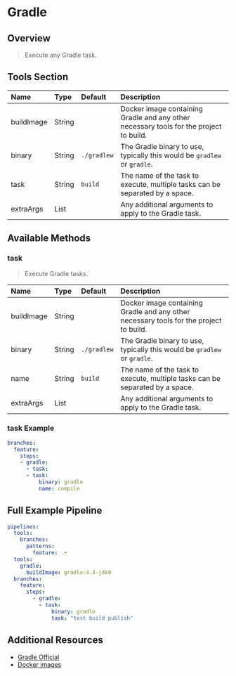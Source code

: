 # Gradle

## Overview

> Execute any Gradle task.

## Tools Section

| Name       | Type   | Default     | Description                                                                            |
|:-----------|:-------|:------------|:---------------------------------------------------------------------------------------|
| buildImage | String |             | Docker image containing Gradle and any other necessary tools for the project to build. |
| binary     | String | `./gradlew` | The Gradle binary to use, typically this would be `gradlew` or `gradle`.               |
| task       | String | `build`     | The name of the task to execute, multiple tasks can be separated by a space.           |
| extraArgs  | List   |             | Any additional arguments to apply to the Gradle task.                                  |

## Available Methods

### task

> Execute Gradle tasks.

| Name       | Type   | Default     | Description                                                                            |
|:-----------|:-------|:------------|:---------------------------------------------------------------------------------------|
| buildImage | String |             | Docker image containing Gradle and any other necessary tools for the project to build. |
| binary     | String | `./gradlew` | The Gradle binary to use, typically this would be `gradlew` or `gradle`.               |
| name       | String | `build`     | The name of the task to execute, multiple tasks can be separated by a space.           |
| extraArgs  | List   |             | Any additional arguments to apply to the Gradle task.                                  |

### task Example

```yaml
branches:
  feature:
    steps:
    - gradle:
      - task:
      - task:
          binary: gradle
          name: compile
```

## Full Example Pipeline

```yaml
pipelines:
  tools:
    branches:
      patterns:
        feature: .+
  tools:
    gradle:
      buildImage: gradle:4.4-jdk9
  branches:
    feature:
      steps:
        - gradle:
          - task:
              binary: gradle
              task: "test build publish"
```

## Additional Resources

* [Gradle Official](https://gradle.org)
* [Docker images](https://hub.docker.com/_/gradle/)